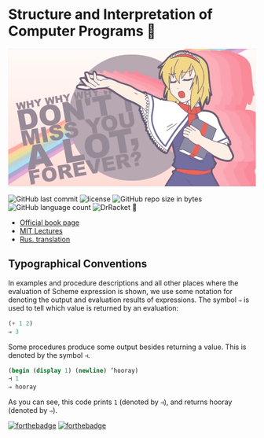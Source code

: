# Structure and Interpretation of Computer Programs 🚀 
<a href="https://www.youtube.com/watch?v=a0YrCABCOEY">
    <img src="img/dont_miss.png" alt="SICP Anime Opening">
</a>
  
![GitHub last commit](https://img.shields.io/github/last-commit/Searge/sicp.svg?style=plastic) 
![license](https://img.shields.io/github/license/Searge/sicp.svg?style=plastic) 
![GitHub repo size in bytes](https://img.shields.io/github/repo-size/Searge/sicp.svg?style=plastic) ![GitHub language count](https://img.shields.io/github/languages/count/Searge/sicp.svg?style=plastic) ![DrRacket 🚀](https://img.shields.io/badge/Made_with-Lisp-ff69b4.svg?style=plastic)

* [Official book page](https://mitpress.mit.edu/sicp/)
* [MIT Lectures](http://groups.csail.mit.edu/mac/classes/6.001/abelson-sussman-lectures/)
* [Rus. translation](http://newstar.rinet.ru/~goga/sicp/)

## Typographical Conventions
In examples and procedure descriptions and all other places where the evaluation of Scheme expression is shown, we use some notation for denoting the output and evaluation results of expressions.
The symbol `⇒` is used to tell which value is returned by an evaluation: 

```scheme
(+ 1 2)
⇒ 3
```

Some procedures produce some output besides returning a value. This is denoted by the
symbol `⊣`.

```scheme
(begin (display 1) (newline) ’hooray)
⊣ 1
⇒ hooray
```

As you can see, this code prints `1` (denoted by `⊣`), and returns hooray (denoted by `⇒`).


[![forthebadge](https://forthebadge.com/images/badges/built-with-love.svg)](https://forthebadge.com) [![forthebadge](https://forthebadge.com/images/badges/powered-by-electricity.svg)](https://forthebadge.com) 

